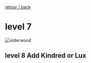 [retour / back](../README.md)
# level 7
![elderwood](https://i.ibb.co/d4TK0vr/2.png)


## level 8 Add Kindred or Lux